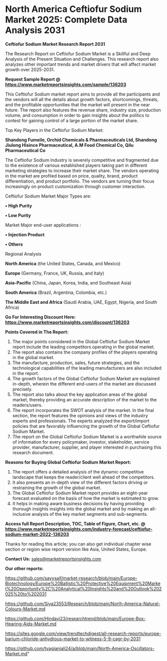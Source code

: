 # North America Ceftiofur Sodium Market 2025: Complete Data Analysis 2031

<strong>Ceftiofur Sodium Market Research Report 2031</strong>

The Research Report on Ceftiofur Sodium Market is a Skillful and Deep Analysis of the Present Situation and Challenges. This research report also analyzes other important trends and market drivers that will affect market growth over 2025-2031.

<strong>Request Sample Report @ <a href=https://www.marketreportsinsights.com/sample/136203>https://www.marketreportsinsights.com/sample/136203</a></strong>

This Ceftiofur Sodium market report aims to provide all the participants and the vendors will all the details about growth factors, shortcomings, threats, and the profitable opportunities that the market will present in the near future. The report also features the revenue share, industry size, production volume, and consumption in order to gain insights about the politics to contest for gaining control of a large portion of the market share.

Top Key Players in the Ceftiofur Sodium Market:

<strong>Shandong Fumeile, Orchid Chemicals & Pharmaceuticals Ltd, Shandong Jiulong Hisince Pharmaceutical, A.M Food Chemical Co, Qilu Pharmaceutical Co</strong>

The Ceftiofur Sodium Industry is severely competitive and fragmented due to the existence of various established players taking part in different marketing strategies to increase their market share. The vendors operating in the market are profiled based on price, quality, brand, product differentiation, and product portfolio. The vendors are turning their focus increasingly on product customization through customer interaction.

Ceftiofur Sodium Market Major Types are:

<strong>• High Purity

• Low Purity</strong>

Market Major end-user applications :

<strong>• Injection Product

• Others</strong>

Regional Analysis

</u><strong><b>North America</b></strong> (the United States, Canada, and Mexico)

<strong><b>Europe </b></strong>(Germany, France, UK, Russia, and Italy)

<strong><b>Asia-Pacific</b></strong> (China, Japan, Korea, India, and Southeast Asia)

<strong><b>South America</b></strong> (Brazil, Argentina, Colombia, etc.)

<strong><b>The Middle East and Africa</b></strong> (Saudi Arabia, UAE, Egypt, Nigeria, and South Africa)

<strong>Go For Interesting Discount Here: <a href=https://www.marketreportsinsights.com/discount/136203>https://www.marketreportsinsights.com/discount/136203</a></strong>

<strong>Points Covered in The Report:</strong>
<ol>
  <li>The major points considered in the Global Ceftiofur Sodium Market report include the leading competitors operating in the global market.</li>
  <li>The report also contains the company profiles of the players operating in the global market.</li>
  <li>The manufacture, production, sales, future strategies, and the technological capabilities of the leading manufacturers are also included in the report.</li>
  <li>The growth factors of the Global Ceftiofur Sodium Market are explained in-depth, wherein the different end-users of the market are discussed precisely.</li>
  <li>The report also talks about the key application areas of the global market, thereby providing an accurate description of the market to the readers/users.</li>
  <li>The report incorporates the SWOT analysis of the market. In the final section, the report features the opinions and views of the industry experts and professionals. The experts analyzed the export/import policies that are favorably influencing the growth of the Global Ceftiofur Sodium Market.</li>
  <li>The report on the Global Ceftiofur Sodium Market is a worthwhile source of information for every policymaker, investor, stakeholder, service provider, manufacturer, supplier, and player interested in purchasing this research document.</li>
</ol>
<strong>Reasons for Buying Global Ceftiofur Sodium Market Report:</strong>

<ol>
  <li>The report offers a detailed analysis of the dynamic competitive landscape that keeps the reader/client well ahead of the competitors.</li>
  <li>It also presents an in-depth view of the different factors driving or restraining the growth of the global market.</li>
  <li>The Global Ceftiofur Sodium Market report provides an eight-year forecast evaluated on the basis of how the market is estimated to grow.</li>
  <li>It helps in making aware business decisions by having providing thorough insights insights into the global market and by making an all-inclusive analysis of the key market segments and sub-segments.</li>
</ol>
<strong>Access full Report Description, TOC, Table of Figure, Chart, etc. @ <a href=https://www.marketreportsinsights.com/industry-forecast/ceftiofur-sodium-market-2022-136203>https://www.marketreportsinsights.com/industry-forecast/ceftiofur-sodium-market-2022-136203</a></strong>


Thanks for reading this article; you can also get individual chapter wise section or region wise report version like Asia, United States, Europe.

<strong>Contact Us:</strong>
sales@marketreportsinsights.com

<strong>Our other reports:</strong>

<a href=https://github.com/sayysaif/market-research/blob/main/Europe-Biotechnology/Europe%20Ballistic%20Protective%20Equipment%20Market%20Opportunity%2C%20Analytical%20Insights%20and%20Outlook%202025%20to%202031>https://github.com/sayysaif/market-research/blob/main/Europe-Biotechnology/Europe%20Ballistic%20Protective%20Equipment%20Market%20Opportunity%2C%20Analytical%20Insights%20and%20Outlook%202025%20to%202031</a>

<a href=https://github.com/Siya23553/Research/blob/main/North-America-Natural-Colours-Market.md>https://github.com/Siya23553/Research/blob/main/North-America-Natural-Colours-Market.md</a>

<a href=https://github.com/Hindavi23/researchtrend/blob/main/Europe-Box-Hearing-Aids-Market.md>https://github.com/Hindavi23/researchtrend/blob/main/Europe-Box-Hearing-Aids-Market.md</a>

<a href=https://sites.google.com/view/trendtechdigest/all-research-reports/europe-barium-chloride-anhydrous-market-to-witness-5-9-cagr-by-2031>https://sites.google.com/view/trendtechdigest/all-research-reports/europe-barium-chloride-anhydrous-market-to-witness-5-9-cagr-by-2031</a>

<a href=https://github.com/tyagianjali24/a/blob/main/North-America-Oscillators-Market.md>https://github.com/tyagianjali24/a/blob/main/North-America-Oscillators-Market.md</a>"
